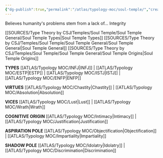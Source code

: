 ```yaml
---
{"dg-publish":true,"permalink":"/atlas/typology-moc/soul-temple/","created":"","updated":""}
---
```



Believes humanity's problems stem from a lack of...
Integrity

[[SOURCES/Type Theory by CSJ/Temples/Soul Temple/Soul Temple General/Soul Temple Types\|Soul Temple Types]]
[[SOURCES/Type Theory by CSJ/Temples/Soul Temple/Soul Temple General/Soul Temple General\|Soul Temple General]]
[[SOURCES/Type Theory by CSJ/Temples/Soul Temple/Soul Temple General/Soul Temple Origins\|Soul Temple Origins]]

**TYPES** 
[[ATLAS/Typology MOC/INFJ\|INFJ]] | [[ATLAS/Typology MOC/ESTP\|ESTP]] | [[ATLAS/Typology MOC/ISTJ\|ISTJ]] | [[ATLAS/Typology MOC/ENFP\|ENFP]]

**VIRTUES** 
[[ATLAS/Typology MOC/Chastity\|Chastity]] | [[ATLAS/Typology MOC/Absolution\|Absolution]]

**VICES**
[[ATLAS/Typology MOC/Lust\|Lust]] | [[ATLAS/Typology MOC/Wrath\|Wrath]]

**COGNITIVE ORIGIN**
[[ATLAS/Typology MOC/Intimacy\|Intimacy]] | [[ATLAS/Typology MOC/Justification\|Justification]]

**ASPIRATION POLE**
[[ATLAS/Typology MOC/Objectification\|Objectification]] | [[ATLAS/Typology MOC/Impartiality\|Impartiality]]

**SHADOW POLE**
[[ATLAS/Typology MOC/Idolatry\|Idolatry]] | [[ATLAS/Typology MOC/Discrimination\|Discrimination]]
